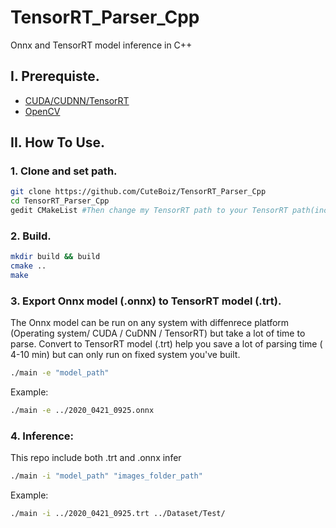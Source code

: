 # TensorRT_Parser_Cpp

Onnx and TensorRT model inference in C++

## I. Prerequiste.

- [CUDA/CUDNN/TensorRT](https://github.com/CuteBoiz/Ubuntu_Installation/blob/master/cuda.md)
- [OpenCV](https://github.com/CuteBoiz/Ubuntu_Installation/blob/master/opencv.md)

## II. How To Use.

### 1. Clone and set path.

```sh
git clone https://github.com/CuteBoiz/TensorRT_Parser_Cpp
cd TensorRT_Parser_Cpp
gedit CMakeList #Then change my TensorRT path to your TensorRT path(include and lib)
```

### 2. Build.

```sh
mkdir build && build
cmake ..
make
```

### 3. Export Onnx model (.onnx) to TensorRT model (.trt).

The Onnx model can be run on any system with diffenrece platform (Operating system/ CUDA / CuDNN / TensorRT) but take a lot of time to parse.
Convert to TensorRT model (.trt) help you save a lot of parsing time ( 4-10 min) but can only run on fixed system you've built.

```sh
./main -e "model_path"
```
Example:
```sh
./main -e ../2020_0421_0925.onnx
```

### 4. Inference:

This repo include both .trt and .onnx infer

```sh
./main -i "model_path" "images_folder_path"
```

Example:
```sh
./main -i ../2020_0421_0925.trt ../Dataset/Test/
```
